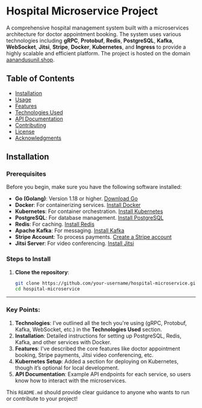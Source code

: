 # Hospital Microservice Project

A comprehensive hospital management system built with a microservices architecture for doctor appointment booking. The system uses various technologies including **gRPC**, **Protobuf**, **Redis**, **PostgreSQL**, **Kafka**, **WebSocket**, **Jitsi**, **Stripe**, **Docker**, **Kubernetes**, and **Ingress** to provide a highly scalable and efficient platform. The project is hosted on the domain [aanandusunil.shop](https://aanandusunil.shop).

## Table of Contents
- [Installation](#installation)
- [Usage](#usage)
- [Features](#features)
- [Technologies Used](#technologies-used)
- [API Documentation](#api-documentation)
- [Contributing](#contributing)
- [License](#license)
- [Acknowledgments](#acknowledgments)

## Installation

### Prerequisites
Before you begin, make sure you have the following software installed:

- **Go (Golang)**: Version 1.18 or higher. [Download Go](https://golang.org/dl/)
- **Docker**: For containerizing services. [Install Docker](https://www.docker.com/get-started)
- **Kubernetes**: For container orchestration. [Install Kubernetes](https://kubernetes.io/docs/setup/)
- **PostgreSQL**: For database management. [Install PostgreSQL](https://www.postgresql.org/download/)
- **Redis**: For caching. [Install Redis](https://redis.io/download/)
- **Apache Kafka**: For messaging. [Install Kafka](https://kafka.apache.org/downloads)
- **Stripe Account**: To process payments. [Create a Stripe account](https://stripe.com/)
- **Jitsi Server**: For video conferencing. [Install Jitsi](https://jitsi.org/downloads/)

### Steps to Install

1. **Clone the repository**:
   ```bash
   git clone https://github.com/your-username/hospital-microservice.git
   cd hospital-microservice

---

### Key Points:
1. **Technologies**: I’ve outlined all the tech you're using (gRPC, Protobuf, Kafka, WebSocket, etc.) in the **Technologies Used** section.
2. **Installation**: Detailed instructions for setting up PostgreSQL, Redis, Kafka, and other services with Docker.
3. **Features**: I've described the core features like doctor appointment booking, Stripe payments, Jitsi video conferencing, etc.
4. **Kubernetes Setup**: Added a section for deploying on Kubernetes, though it’s optional for local development.
5. **API Documentation**: Example API endpoints for each service, so users know how to interact with the microservices.
  
This `README.md` should provide clear guidance to anyone who wants to run or contribute to your project!
